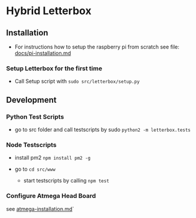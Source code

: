 # Hybrid Letterbox

## Installation

* For instructions how to setup the raspberry pi from scratch see file: [docs/pi-installation.md](docs/pi-installation.md)

### Setup Letterbox for the first time

* Call Setup script with `sudo src/letterbox/setup.py`

## Development

### Python Test Scripts

* go to src folder and call testscripts by sudo `python2 -m letterbox.tests`

### Node Testscripts

* install pm2 `npm install pm2 -g`

* go to `cd src/www`
  * start testscripts by calling `npm test`

### Configure Atmega Head Board

see  [atmega-installation.md](atmega-installation.md)`

